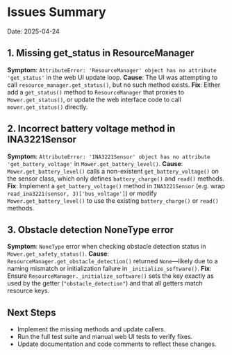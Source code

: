 # Issues Summary
Date: 2025-04-24

## 1. Missing get_status in ResourceManager
**Symptom**: `AttributeError: 'ResourceManager' object has no attribute 'get_status'` in the web UI update loop.
**Cause**: The UI was attempting to call `resource_manager.get_status()`, but no such method exists.
**Fix**: Either add a `get_status()` method to `ResourceManager` that proxies to `Mower.get_status()`, or update the web interface code to call `mower.get_status()` directly.

## 2. Incorrect battery voltage method in INA3221Sensor
**Symptom**: `AttributeError: 'INA3221Sensor' object has no attribute 'get_battery_voltage'` in `Mower.get_battery_level()`.
**Cause**: `Mower.get_battery_level()` calls a non-existent `get_battery_voltage()` on the sensor class, which only defines `battery_charge()` and `read()` methods.
**Fix**: Implement a `get_battery_voltage()` method in `INA3221Sensor` (e.g. wrap `read_ina3221(sensor, 3)['bus_voltage']`) or modify `Mower.get_battery_level()` to use the existing `battery_charge()` or `read()` methods.

## 3. Obstacle detection NoneType error
**Symptom**: `NoneType` error when checking obstacle detection status in `Mower.get_safety_status()`.
**Cause**: `ResourceManager.get_obstacle_detection()` returned `None`—likely due to a naming mismatch or initialization failure in `_initialize_software()`.
**Fix**: Ensure `ResourceManager._initialize_software()` sets the key exactly as used by the getter (`"obstacle_detection"`) and that all getters match resource keys.

## Next Steps
- Implement the missing methods and update callers.
- Run the full test suite and manual web UI tests to verify fixes.
- Update documentation and code comments to reflect these changes.
